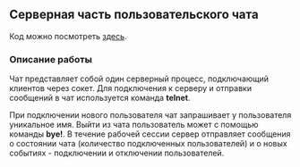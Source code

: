 ## Серверная часть пользовательского чата

Код можно посмотреть [здесь](https://github.com/luseno4ek/server/blob/bf90a0af6bb2c3a62fda7571f393ccbe0c0d97be/server/main.c).

### Описание работы

Чат представляет собой один серверный процесс, подключающий клиентов через сокет. Для подключения к серверу и отправки сообщений в чат используется команда **telnet**.

При подключении нового пользователя чат запрашивает у пользователя уникальное имя. Выйти из чата пользователь может с помощью команды **bye!**. В течение рабочей сессии сервер отправляет сообщения о состоянии чата (количество подключенных пользователей) и о новых событиях - подключении и отключении пользователей.
